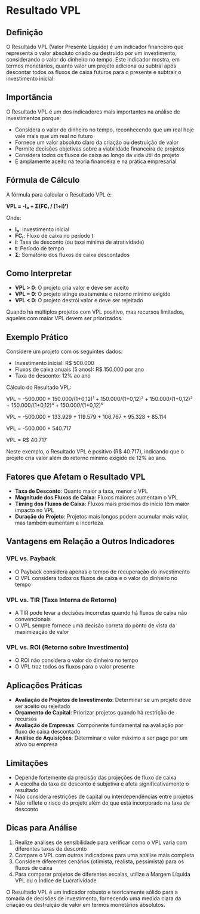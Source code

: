 # Resultado VPL

## Definição
O Resultado VPL (Valor Presente Líquido) é um indicador financeiro que representa o valor absoluto criado ou destruído por um investimento, considerando o valor do dinheiro no tempo. Este indicador mostra, em termos monetários, quanto valor um projeto adiciona ou subtrai após descontar todos os fluxos de caixa futuros para o presente e subtrair o investimento inicial.

## Importância
O Resultado VPL é um dos indicadores mais importantes na análise de investimentos porque:
- Considera o valor do dinheiro no tempo, reconhecendo que um real hoje vale mais que um real no futuro
- Fornece um valor absoluto claro da criação ou destruição de valor
- Permite decisões objetivas sobre a viabilidade financeira de projetos
- Considera todos os fluxos de caixa ao longo da vida útil do projeto
- É amplamente aceito na teoria financeira e na prática empresarial

## Fórmula de Cálculo
A fórmula para calcular o Resultado VPL é:

**VPL = -I₀ + Σ(FCₜ / (1+i)ᵗ)**

Onde:
- **I₀**: Investimento inicial
- **FCₜ**: Fluxo de caixa no período t
- **i**: Taxa de desconto (ou taxa mínima de atratividade)
- **t**: Período de tempo
- **Σ**: Somatório dos fluxos de caixa descontados

## Como Interpretar
- **VPL > 0**: O projeto cria valor e deve ser aceito
- **VPL = 0**: O projeto atinge exatamente o retorno mínimo exigido
- **VPL < 0**: O projeto destrói valor e deve ser rejeitado

Quando há múltiplos projetos com VPL positivo, mas recursos limitados, aqueles com maior VPL devem ser priorizados.

## Exemplo Prático
Considere um projeto com os seguintes dados:
- Investimento inicial: R$ 500.000
- Fluxos de caixa anuais (5 anos): R$ 150.000 por ano
- Taxa de desconto: 12% ao ano

Cálculo do Resultado VPL:

VPL = -500.000 + 150.000/(1+0,12)¹ + 150.000/(1+0,12)² + 150.000/(1+0,12)³ + 150.000/(1+0,12)⁴ + 150.000/(1+0,12)⁵

VPL = -500.000 + 133.929 + 119.579 + 106.767 + 95.328 + 85.114

VPL = -500.000 + 540.717

VPL = R$ 40.717

Neste exemplo, o Resultado VPL é positivo (R$ 40.717), indicando que o projeto cria valor além do retorno mínimo exigido de 12% ao ano.

## Fatores que Afetam o Resultado VPL
- **Taxa de Desconto**: Quanto maior a taxa, menor o VPL
- **Magnitude dos Fluxos de Caixa**: Fluxos maiores aumentam o VPL
- **Timing dos Fluxos de Caixa**: Fluxos mais próximos do início têm maior impacto no VPL
- **Duração do Projeto**: Projetos mais longos podem acumular mais valor, mas também aumentam a incerteza

## Vantagens em Relação a Outros Indicadores
### VPL vs. Payback
- O Payback considera apenas o tempo de recuperação do investimento
- O VPL considera todos os fluxos de caixa e o valor do dinheiro no tempo

### VPL vs. TIR (Taxa Interna de Retorno)
- A TIR pode levar a decisões incorretas quando há fluxos de caixa não convencionais
- O VPL sempre fornece uma decisão correta do ponto de vista da maximização de valor

### VPL vs. ROI (Retorno sobre Investimento)
- O ROI não considera o valor do dinheiro no tempo
- O VPL traz todos os fluxos para o valor presente

## Aplicações Práticas
- **Avaliação de Projetos de Investimento**: Determinar se um projeto deve ser aceito ou rejeitado
- **Orçamento de Capital**: Priorizar projetos quando há restrição de recursos
- **Avaliação de Empresas**: Componente fundamental na avaliação por fluxo de caixa descontado
- **Análise de Aquisições**: Determinar o valor máximo a ser pago por um ativo ou empresa

## Limitações
- Depende fortemente da precisão das projeções de fluxo de caixa
- A escolha da taxa de desconto é subjetiva e afeta significativamente o resultado
- Não considera restrições de capital ou interdependências entre projetos
- Não reflete o risco do projeto além do que está incorporado na taxa de desconto

## Dicas para Análise
1. Realize análises de sensibilidade para verificar como o VPL varia com diferentes taxas de desconto
2. Compare o VPL com outros indicadores para uma análise mais completa
3. Considere diferentes cenários (otimista, realista, pessimista) para os fluxos de caixa
4. Para comparar projetos de diferentes escalas, utilize a Margem Líquida VPL ou o Índice de Lucratividade

O Resultado VPL é um indicador robusto e teoricamente sólido para a tomada de decisões de investimento, fornecendo uma medida clara da criação ou destruição de valor em termos monetários absolutos.
